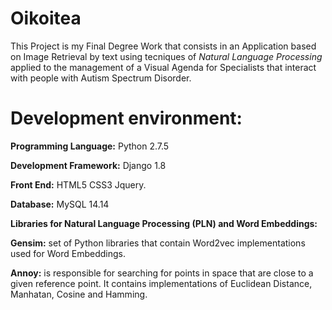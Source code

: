 # Oikoitea
This Project is my Final Degree Work that consists in an Application based on Image 
Retrieval by text using tecniques of *Natural Language Processing* applied to the management of a Visual Agenda for Specialists that interact with people with Autism Spectrum Disorder.


# Development environment:
**Programming Language:** Python 2.7.5

**Development Framework:** Django 1.8

**Front End:**
HTML5
CSS3
Jquery.

**Database:** MySQL 14.14

**Libraries for Natural Language Processing (PLN) and Word Embeddings:**

**Gensim:** set of Python libraries that contain Word2vec implementations used for Word Embeddings.

**Annoy:** is responsible for searching for points in space that are close to a given reference point. It contains implementations of Euclidean Distance, Manhatan, Cosine and Hamming.


